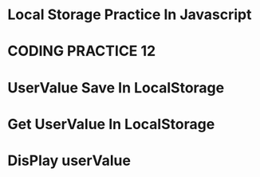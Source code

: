 # Local Storage Practice In Javascript

# CODING PRACTICE 12

# UserValue Save In LocalStorage

# Get UserValue In LocalStorage

# DisPlay userValue
